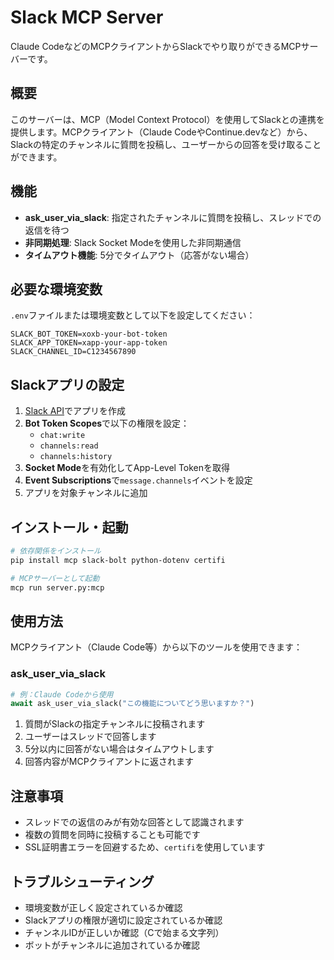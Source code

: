 # Slack MCP Server

Claude CodeなどのMCPクライアントからSlackでやり取りができるMCPサーバーです。

## 概要

このサーバーは、MCP（Model Context Protocol）を使用してSlackとの連携を提供します。MCPクライアント（Claude CodeやContinue.devなど）から、Slackの特定のチャンネルに質問を投稿し、ユーザーからの回答を受け取ることができます。

## 機能

- **ask_user_via_slack**: 指定されたチャンネルに質問を投稿し、スレッドでの返信を待つ
- **非同期処理**: Slack Socket Modeを使用した非同期通信
- **タイムアウト機能**: 5分でタイムアウト（応答がない場合）

## 必要な環境変数

`.env`ファイルまたは環境変数として以下を設定してください：

```
SLACK_BOT_TOKEN=xoxb-your-bot-token
SLACK_APP_TOKEN=xapp-your-app-token
SLACK_CHANNEL_ID=C1234567890
```

## Slackアプリの設定

1. [Slack API](https://api.slack.com/apps)でアプリを作成
2. **Bot Token Scopes**で以下の権限を設定：
   - `chat:write`
   - `channels:read`
   - `channels:history`
3. **Socket Mode**を有効化してApp-Level Tokenを取得
4. **Event Subscriptions**で`message.channels`イベントを設定
5. アプリを対象チャンネルに追加

## インストール・起動

```bash
# 依存関係をインストール
pip install mcp slack-bolt python-dotenv certifi

# MCPサーバーとして起動
mcp run server.py:mcp
```

## 使用方法

MCPクライアント（Claude Code等）から以下のツールを使用できます：

### ask_user_via_slack

```python
# 例：Claude Codeから使用
await ask_user_via_slack("この機能についてどう思いますか？")
```

1. 質問がSlackの指定チャンネルに投稿されます
2. ユーザーはスレッドで回答します
3. 5分以内に回答がない場合はタイムアウトします
4. 回答内容がMCPクライアントに返されます

## 注意事項

- スレッドでの返信のみが有効な回答として認識されます
- 複数の質問を同時に投稿することも可能です
- SSL証明書エラーを回避するため、`certifi`を使用しています

## トラブルシューティング

- 環境変数が正しく設定されているか確認
- Slackアプリの権限が適切に設定されているか確認
- チャンネルIDが正しいか確認（Cで始まる文字列）
- ボットがチャンネルに追加されているか確認
